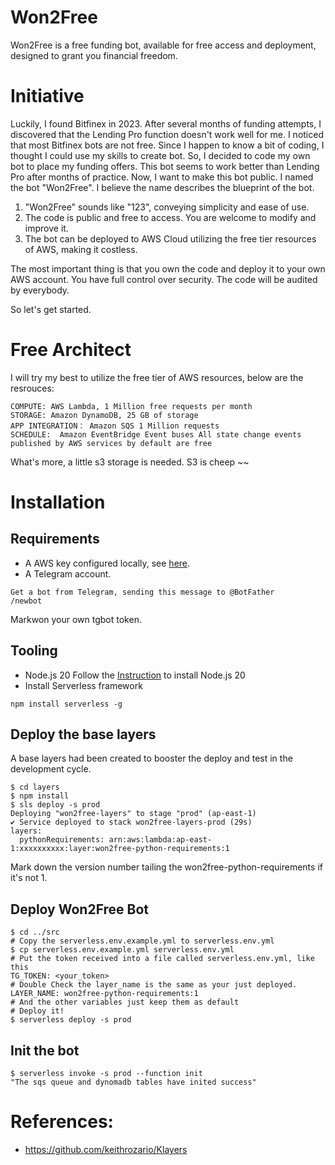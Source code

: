 # Won2Free
Won2Free is a free funding bot, available for free access and deployment, designed to grant you financial freedom.

# Initiative
Luckily, I found Bitfinex in 2023. After several months of funding attempts, I discovered that the Lending Pro function doesn't work well for me. I noticed that most Bitfinex bots are not free. Since I happen to know a bit of coding, I thought I could use my skills to create bot. So, I decided to code my own bot to place my funding offers. This bot seems to work better than Lending Pro after months of practice.
Now, I want to make this bot public. I named the bot "Won2Free". I believe the name describes the blueprint of the bot.

1. "Won2Free" sounds like "123", conveying simplicity and ease of use.
2. The code is public and free to access. You are welcome to modify and improve it. 
3. The bot can be deployed to AWS Cloud utilizing the free tier resources of AWS, making it costless.

The most important thing is that you own the code and deploy it to your own AWS account. You have full control over security.
The code will be audited by everybody.

So let's get started.

# Free Architect
I will try my best to utilize the free tier of AWS resources, below are the resrouces:
```
COMPUTE: AWS Lambda, 1 Million free requests per month
STORAGE: Amazon DynamoDB, 25 GB of storage
APP INTEGRATION： Amazon SQS 1 Million requests
SCHEDULE:  Amazon EventBridge Event buses All state change events published by AWS services by default are free
```
What's more, a little s3 storage is needed. S3 is cheep ~~

# Installation

## Requirements
* A AWS key configured locally, see [here](https://serverless.com/framework/docs/providers/aws/guide/credentials/).
* A Telegram account.

```
Get a bot from Telegram, sending this message to @BotFather
/newbot
```
Markwon your own tgbot token.

## Tooling
* Node.js 20
Follow the [Instruction](https://nodejs.org/en/download/package-manager) to install Node.js 20
* Install Serverless framework
```
npm install serverless -g
```

## Deploy the base layers
A base layers had been created to booster the deploy and test in the development cycle. 
``` shell
$ cd layers
$ npm install 
$ sls deploy -s prod
Deploying "won2free-layers" to stage "prod" (ap-east-1)
✔ Service deployed to stack won2free-layers-prod (29s)
layers:
  pythonRequirements: arn:aws:lambda:ap-east-1:xxxxxxxxxx:layer:won2free-python-requirements:1
```
Mark down the version number tailing the won2free-python-requirements if it's not 1.

## Deploy Won2Free Bot

``` shell
$ cd ../src
# Copy the serverless.env.example.yml to serverless.env.yml
$ cp serverless.env.example.yml serverless.env.yml
# Put the token received into a file called serverless.env.yml, like this
TG_TOKEN: <your_token>
# Double Check the layer_name is the same as your just deployed.
LAYER_NAME: won2free-python-requirements:1
# And the other variables just keep them as default
# Deploy it!
$ serverless deploy -s prod
```
## Init the bot 
``` shell
$ serverless invoke -s prod --function init
"The sqs queue and dynomadb tables have inited success"
```

# References:
* https://github.com/keithrozario/Klayers